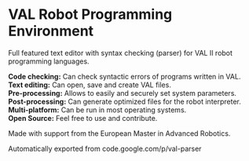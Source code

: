 # VAL Robot Programming Environment

Full featured text editor with syntax checking (parser) for VAL II robot programming languages.

<b>Code checking:</b> Can check syntactic errors of programs written in VAL.<br>
<b>Text editing:</b> Can open, save and create VAL files.<br>
<b>Pre-processing:</b> Allows to easily and securely set system parameters.<br>
<b>Post-processing:</b> Can generate optimized files for the robot interpreter.<br>
<b>Multi-platform:</b> Can be run in most operating systems.<br>
<b>Open Source:</b> Feel free to use and contribute.


Made with support from the European Master in Advanced Robotics.

Automatically exported from code.google.com/p/val-parser
